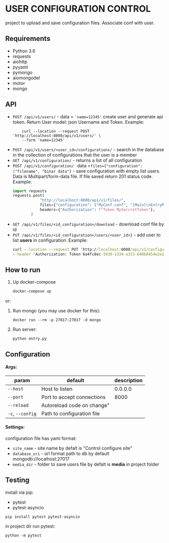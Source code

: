 USER CONFIGURATION CONTROL
=============
project to upload and save configuration files. Associate conf with user. 

Requirements
-----------
* Python 3.6
* requests
* aiohttp
* pyyaml
* pymongo
* aiomongodel
* motor
* mongo

API
-----------

* `POST /api/v1/users/` - data = `'name=12345'` create user and generate api token. Return User model: json  Username and Token. Example:
    ```console:
        curl --location --request POST 'http://localhost:8000/api/v1/users/' \
        --form 'name=12345'
    ```
* `POST /api/v1/users/<user_id>/configurations/` - search in the database in the collection of configurations that the user is a member
* `GET /api/v1/configuration/` - returns a list of all configuration 
* `POST /api/v1/configuration/ ` data =`files={"configuration": ("filename", "binar data"}` - save configuration with empty list users. Data is Multipart/form-data file. If file saved return 201 status code. Example: 
    ```python
    import requests
    requests.post(
                "http://localhost:8000/api/v1/files/",
                files={"configuration": ("MyConf.conf", "[Main]\nEntryPoint=entry.py".encode())},
                headers={"Authorization": f"Token MySercretToken"},
            )
    ```
* `GET /api/v1/files/<id_configuration>/download` - download conf file by id
* `PUT /api/v1/files/<id_configuration>/users/<user_id>}` - add user to list **users** in configuration. Example:
    ```cmd
    curl --location --request PUT 'http://localhost:8000/api/v1/configurations/5fce7c5e84fc379b2b23f275/users/5fce7bf684fc379b2b23f274' \
    --header 'Authorization: Token 6a4fc8ec-3930-1334-a333-640b8454e2e1'
    ```



How to run
----------
1. Up docker-compose 
    ```bash
    docker-compose up
    ```
or: 


1. Run mongo (you may use docker for this):
    ```console
    docker run --rm -p 27017:27017 -d mongo
    ```
1. Run server:
    ```console
    python entry.py
    ```

Configuration
----------

#### Args:
|param|default|description|
|-----|-------|-----------|
| `--host` | Host to listen |   0.0.0.0 |
| `--port`|  Port to accept connections |8000|
| `--reload` | Autoreload code on change"| |
| `-c`, `--config`|  Path to configuration file |


#### Settings:
configuration file has yaml format: 
- `site_name` - site name by defalt is "Control configure site"
- `database_uri` - url format path to db by default  mongodb://localhost:27017
- `media_dir` - folder to save users file by defalt is  __media__ in project folder


Testing
------------
install via pip:
* pytest
* pytest-asyncio
```console
pip install pytest pytest-asyncio
```
in project dir run pytest:
```console
python -m pytest
```
